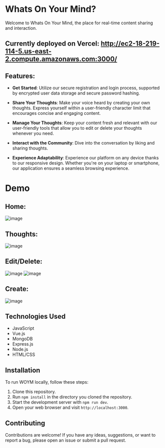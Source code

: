 # Whats On Your Mind?
Welcome to Whats On Your Mind, the place for real-time content sharing and interaction.
## Currently deployed on Vercel: http://ec2-18-219-114-5.us-east-2.compute.amazonaws.com:3000/

## Features:
- **Get Started**: Utilize our secure registration and login process, supported by encrypted user data storage and secure password hashing.
  
- **Share Your Thoughts**: Make your voice heard by creating your own thoughts. Express yourself within a user-friendly character limit that encourages concise and engaging content.
  
- **Manage Your Thoughts**: Keep your content fresh and relevant with our user-friendly tools that allow you to edit or delete your thoughts whenever you need.
  
- **Interact with the Community**: Dive into the conversation by liking and sharing thoughts.

- **Experience Adaptability**: Experience our platform on any device thanks to our responsive design. Whether you're on your laptop or smartphone, our application ensures a seamless browsing experience.


# Demo
## Home:
![image](https://github.com/cartile/whats-on-your-mind/assets/113253660/19b2ab39-b95b-4d99-b0bb-43fa2e0cdd17)
## Thoughts:
![image](https://github.com/cartile/whats-on-your-mind/assets/113253660/a1ff9a87-9a19-43d0-8745-8d494cbe6004)
## Edit/Delete:
![image](https://github.com/cartile/whats-on-your-mind/assets/113253660/e8a33e9c-dce3-47b9-a5d4-37313dd49dd9)
![image](https://github.com/cartile/whats-on-your-mind/assets/113253660/9a7a05ea-6ef7-4369-80ea-594d4e53b5e6)
## Create:
![image](https://github.com/cartile/whats-on-your-mind/assets/113253660/81f3997a-80d5-4ef7-afa3-74204614366a)



## Technologies Used
- JavaScript
- Vue.js
- MongoDB
- Express.js
- Node.js
- HTML/CSS 

## Installation
To run WOYM locally, follow these steps:

1. Clone this repository.
2. Run `npm install` in the directory you cloned the repository.
3. Start the development server with `npm run dev`.
4. Open your web browser and visit `http://localhost:3000`.

## Contributing
Contributions are welcome! If you have any ideas, suggestions, or want to report a bug, please open an issue or submit a pull request.
